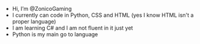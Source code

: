 - Hi, I’m @ZonicoGaming
- I currently can code in Python, CSS and HTML (yes I know HTML isn't a proper language)
- I am learning C# and I am not fluent in it just yet
- Python is my main go to language  

<!---
ZonicoGaming/ZonicoGaming is a ✨ special ✨ repository because its `README.md` (this file) appears on your GitHub profile.
You can click the Preview link to take a look at your changes.
--->
